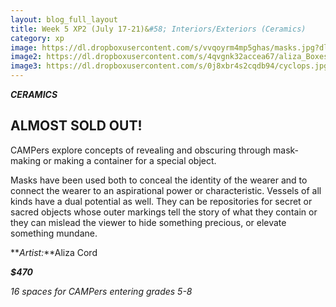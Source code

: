 ```yaml
---
layout: blog_full_layout
title: Week 5 XP2 (July 17-21)&#58; Interiors/Exteriors (Ceramics)
category: xp
image: https://dl.dropboxusercontent.com/s/vvqoyrm4mp5ghas/masks.jpg?dl=0
image2: https://dl.dropboxusercontent.com/s/4qvgnk32accea67/aliza_Boxes.jpg?dl=0
image3: https://dl.dropboxusercontent.com/s/0j8xbr4s2cqdb94/cyclops.jpg?dl=0
---
```


**_CERAMICS_**

## ALMOST SOLD OUT!

CAMPers explore concepts of revealing and obscuring through mask-making or  making a container for a special object. 

Masks have been used both to conceal the identity of the wearer and to connect the wearer to an aspirational power or characteristic. Vessels of all kinds have a dual potential as well. They can be repositories for secret or sacred objects whose outer markings tell the story of what they contain or they can mislead the viewer to hide something precious, or elevate something mundane.
 

**_Artist:_**Aliza Cord 

**_$470_**

*16 spaces for CAMPers entering grades 5-8*
